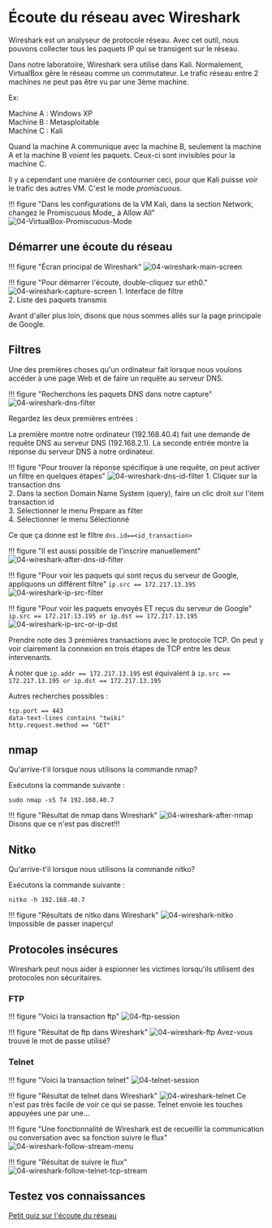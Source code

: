 # Écoute du réseau avec Wireshark

Wireshark est un analyseur de protocole réseau. Avec cet outil, nous pouvons collecter tous les paquets IP qui se transigent sur le réseau.

Dans notre laboratoire, Wireshark sera utilisé dans Kali. Normalement, VirtualBox gère le réseau comme un commutateur. Le trafic réseau entre 2 machines ne peut pas être vu par une 3ème machine.

Ex:

Machine A : Windows XP  
Machine B : Metasploitable  
Machine C : Kali  

Quand la machine A communique avec la machine B, seulement la machine A et la machine B _voient_ les paquets. Ceux-ci sont invisibles pour la machine C.

Il y a cependant une manière de contourner ceci, pour que Kali puisse _voir_ le trafic des autres VM. C'est le mode _promiscuous_.

!!! figure "Dans les configurations de la VM Kali, dans la section Network, changez le Promiscuous Mode_ à Allow All"
    ![04-VirtualBox-Promiscuous-Mode](../images/2020/06/04-virtualbox-promiscuous-mode.png)

## Démarrer une écoute du réseau

!!! figure "Écran principal de Wireshark"
    ![04-wireshark-main-screen](../images/2020/06/04-wireshark-main-screen.png)

!!! figure "Pour démarrer l'écoute, double-cliquez sur eth0."
    ![04-wireshark-capture-screen](../images/2020/06/04-wireshark-capture-screen.png)
    1. Interface de filtre  
    2. Liste des paquets transmis  

Avant d'aller plus loin, disons que nous sommes allés sur la page principale de Google.

## Filtres

Une des premières choses qu'un ordinateur fait lorsque nous voulons accéder à une page Web et de faire un requête au serveur DNS.

!!! figure "Recherchons les paquets DNS dans notre capture"
    ![04-wireshark-dns-filter](../images/2020/06/04-wireshark-dns-filter.png)

Regardez les deux premières entrées :

La première montre notre ordinateur (192.168.40.4) fait une demande de requête DNS au serveur DNS (192.168.2.1). La seconde entrée montre la réponse du serveur DNS à notre ordinateur.

!!! figure "Pour trouver la réponse spécifique à une requête, on peut activer un filtre en quelques étapes"
    ![04-wireshark-dns-id-filter](../images/2020/06/04-wireshark-dns-id-filter.png)
    1. Cliquer sur la transaction dns  
    2. Dans la section Domain Name System (query), faire un clic droit sur l'item transaction id  
    3. Sélectionner le menu Prepare as filter  
    4. Sélectionner le menu Sélectionné  

Ce que ça donne est le filtre `dns.id==<id_transaction>`

!!! figure "Il est aussi possible de l'inscrire manuellement"
    ![04-wireshark-after-dns-id-filter](../images/2020/06/04-wireshark-after-dns-id-filter.png)

!!! figure "Pour voir les paquets qui sont reçus du serveur de Google, appliquons un différent filtre"
    `ip.src == 172.217.13.195`
    ![04-wireshark-ip-src-filter](../images/2020/06/04-wireshark-ip-src-filter.png)

!!! figure "Pour voir les paquets envoyés ET reçus du serveur de Google"
    `ip.src == 172.217.13.195 or ip.dst == 172.217.13.195`
    ![04-wireshark-ip-src-or-ip-dst](../images/2020/06/04-wireshark-ip-src-or-ip-dst.png)

Prendre note des 3 premières transactions avec le protocole TCP. On peut y voir clairement la connexion en trois étapes de TCP entre les deux intervenants.

À noter que `ip.addr == 172.217.13.195` est équivalent à `ip.src == 172.217.13.195 or ip.dst == 172.217.13.195`

Autres recherches possibles :

`tcp.port == 443`  
`data-text-lines contains "twiki"`  
`http.request.method == "GET"`  

## nmap

Qu'arrive-t'il lorsque nous utilisons la commande nmap?

Exécutons la commande suivante :

`sudo nmap -sS T4 192.168.40.7`

!!! figure "Résultat de nmap dans Wireshark"
    ![04-wireshark-after-nmap](../images/2020/06/04-wireshark-after-nmap.png)
    Disons que ce n'est pas discret!!!

## Nitko

Qu'arrive-t'il lorsque nous utilisons la commande nitko?

Exécutons la commande suivante :

`nitko -h 192.168.40.7`

!!! figure "Résultats de nitko dans Wireshark"
    ![04-wireshark-nitko](../images/2020/06/04-wireshark-nitko.png)
    Impossible de passer inaperçu!

## Protocoles insécures

Wireshark peut nous aider à espionner les victimes lorsqu'ils utilisent des protocoles non sécuritaires.

### FTP

!!! figure "Voici la transaction ftp"
    ![04-ftp-session](../images/2020/06/04-ftp-session.png)

!!! figure "Résultat de ftp dans Wireshark"
    ![04-wireshark-ftp](../images/2020/06/04-wireshark-ftp.png)
    Avez-vous trouvé le mot de passe utilisé?

### Telnet

!!! figure "Voici la transaction telnet"
    ![04-telnet-session](../images/2020/06/04-telnet-session.png)

!!! figure "Résultat de telnet dans Wireshark"
    ![04-wireshark-telnet](../images/2020/06/04-wireshark-telnet.png)
    Ce n'est pas très facile de voir ce qui se passe. Telnet envoie les touches appuyées une par une...

!!! figure "Une fonctionnalité de Wireshark est de recueillir la communication ou conversation avec sa fonction suivre le flux"
    ![04-wireshark-follow-stream-menu](../images/2020/06/04-wireshark-follow-stream-menu.png)

!!! figure "Résultat de suivre le flux"
    ![04-wireshark-follow-telnet-tcp-stream](../images/2020/06/04-wireshark-follow-telnet-tcp-stream.png)

## Testez vos connaissances  

[Petit quiz sur l'écoute du réseau](https://forms.office.com/r/21wbTS7464)  
